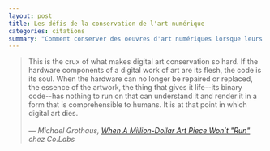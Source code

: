 ```yaml
---
layout: post
title: Les défis de la conservation de l'art numérique
categories: citations
summary: "Comment conserver des oeuvres d'art numériques lorsque leurs supports n'existent plus ?"
---
```


<blockquote>
  This is the crux of what makes digital art conservation so hard. If the hardware components of a digital work of art are its flesh, the code is its soul. When the hardware can no longer be repaired or replaced, the essence of the artwork, the thing that gives it life--its binary code--has nothing to run on that can understand it and render it in a form that is comprehensible to humans. It is at that point in which digital art dies.<br/><br/>
  &mdash; <cite>Michael Grothaus, <em><a href="http://www.fastcolabs.com/3022201/when-a-million-dollar-art-piece-wont-run">When A Million-Dollar Art Piece Won’t "Run"</a></em> chez Co.Labs</cite>
</blockquote>
